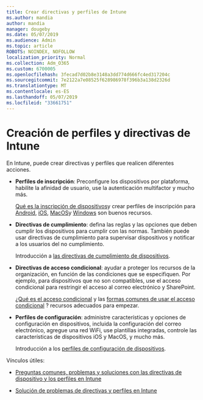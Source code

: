 ```yaml
---
title: Crear directivas y perfiles de Intune
ms.author: mandia
author: mandia
manager: dougeby
ms.date: 05/07/2019
ms.audience: Admin
ms.topic: article
ROBOTS: NOINDEX, NOFOLLOW
localization_priority: Normal
ms.collection: Adm_O365
ms.custom: 6700005
ms.openlocfilehash: 3fecad7d02b8e3148a3dd774d666fc4ed317204c
ms.sourcegitcommit: 7e2122a7e08525f628986978f396b3a138d2326d
ms.translationtype: MT
ms.contentlocale: es-ES
ms.lasthandoff: 05/07/2019
ms.locfileid: "33661751"
---
```

# <a name="creating-intune-policy-and-profiles"></a>Creación de perfiles y directivas de Intune

En Intune, puede crear directivas y perfiles que realicen diferentes acciones.

- **Perfiles de inscripción**: Preconfigure los dispositivos por plataforma, habilite la afinidad de usuario, use la autenticación multifactor y mucho más. 

  [Qué es la inscripción de dispositivos](https://docs.microsoft.com/intune/device-enrollment)y crear perfiles de inscripción para [Android](https://docs.microsoft.com/intune/android-enroll), [iOS](https://docs.microsoft.com/intune/ios-enroll), [MacOS](https://docs.microsoft.com/intune/macos-enroll)y [Windows](https://docs.microsoft.com/intune/windows-enrollment-methods) son buenos recursos.

- **Directivas de cumplimiento**: defina las reglas y las opciones que deben cumplir los dispositivos para cumplir con las normas. También puede usar directivas de cumplimiento para supervisar dispositivos y notificar a los usuarios del no cumplimiento. 

  Introducción a [las directivas de cumplimiento de dispositivos](https://docs.microsoft.com/intune/device-compliance-get-started).
- **Directivas de acceso condicional**: ayudar a proteger los recursos de la organización, en función de las condiciones que se especifiquen. Por ejemplo, para dispositivos que no son compatibles, use el acceso condicional para restringir el acceso al correo electrónico y SharePoint.

  [¿Qué es el acceso condicional](https://docs.microsoft.com/intune/conditional-access) y las [formas comunes de usar el acceso condicional](https://docs.microsoft.com/intune/conditional-access-intune-common-ways-use) ? recursos adecuados para empezar.

- **Perfiles de configuración**: administre características y opciones de configuración en dispositivos, incluida la configuración del correo electrónico, agregue una red WiFi, use plantillas integradas, controle las características de dispositivos iOS y MacOS, y mucho más. 

  Introducción a los [perfiles de configuración de dispositivos](https://docs.microsoft.com/intune/device-profiles).

Vínculos útiles:

- [Preguntas comunes, problemas y soluciones con las directivas de dispositivo y los perfiles en Intune](https://docs.microsoft.com/intune/device-profile-troubleshoot)

- [Solución de problemas de directivas y perfiles en Intune](https://docs.microsoft.com/intune/troubleshoot-policies-in-microsoft-intune)
